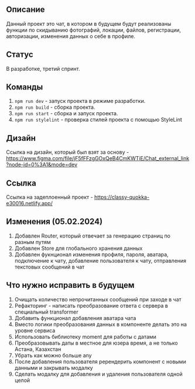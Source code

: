 ## Описание

Данный проект это чат, в котором в будущем будут реализованы функции по скидыванию фотографий, локации, файлов, регистрации, авторизации, изменения данных о себе в профиле.

## Статус

В разработке, третий спринт.

## Команды

1. `npm run dev` - запуск проекта в режиме разработки.
2. `npm run build` - сборка проекта.
3. `npm run start` - сборка и запуск проекта.
4. `npm run stylelint` - проверка стилей проекта с помощью StyleLint

## Дизайн

Ссылка на дизайн, который был взят за основу - https://www.figma.com/file/jF5fFFzgGOxQeB4CmKWTiE/Chat_external_link?node-id=0%3A1&mode=dev

## Ссылка

Ссылка на задеплоенный проект - https://classy-quokka-e30016.netlify.app/

## Изменения (05.02.2024)

1. Добавлен Router, который отвечает за генерацию страниц по разным путям
2. Добавлен Store для глобального хранения данных
3. Добавлен фукнционал изменения профиля, пароля, аватара, подключение к чату, добавление пользователя к чату, отправления текстовых сообщений в чат

## Что нужно исправить в будущем

1. Очищать количество непрочитанных сообщений при заходе в чат
2. Рефакторинг - написать преобразование ответа с сервера в специальный transformer
3. Добавить функционал добавления аватара чата
4. Вместо логики преобразования данных в компоненте делать это на уровне сервиса
5. Использовать библиотеку moment для работы с датами
6. Преобразовывать даты в местное для юзера время, а не только Астана, Казахстан
7. Убрать как можно больше any
8. После добавления пользователя ререндерить компонент с новыми данными и закрывать модалку
9. Сделать модалку для добавления и удаления пользователя одной целой
